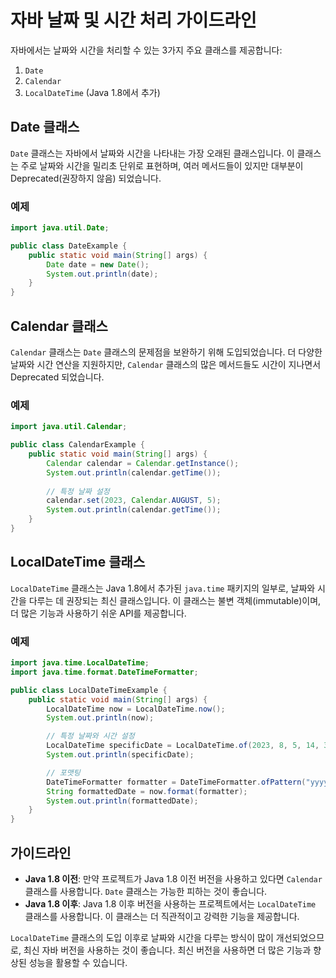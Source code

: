 
# 자바 날짜 및 시간 처리 가이드라인

자바에서는 날짜와 시간을 처리할 수 있는 3가지 주요 클래스를 제공합니다:

1. `Date`
2. `Calendar`
3. `LocalDateTime` (Java 1.8에서 추가)

## Date 클래스

`Date` 클래스는 자바에서 날짜와 시간을 나타내는 가장 오래된 클래스입니다. 이 클래스는 주로 날짜와 시간을 밀리초 단위로 표현하며, 여러 메서드들이 있지만 대부분이 Deprecated(권장하지 않음) 되었습니다.

### 예제
```java
import java.util.Date;

public class DateExample {
    public static void main(String[] args) {
        Date date = new Date();
        System.out.println(date);
    }
}
```

## Calendar 클래스

`Calendar` 클래스는 `Date` 클래스의 문제점을 보완하기 위해 도입되었습니다. 더 다양한 날짜와 시간 연산을 지원하지만, `Calendar` 클래스의 많은 메서드들도 시간이 지나면서 Deprecated 되었습니다. 

### 예제
```java
import java.util.Calendar;

public class CalendarExample {
    public static void main(String[] args) {
        Calendar calendar = Calendar.getInstance();
        System.out.println(calendar.getTime());
        
        // 특정 날짜 설정
        calendar.set(2023, Calendar.AUGUST, 5);
        System.out.println(calendar.getTime());
    }
}
```

## LocalDateTime 클래스

`LocalDateTime` 클래스는 Java 1.8에서 추가된 `java.time` 패키지의 일부로, 날짜와 시간을 다루는 데 권장되는 최신 클래스입니다. 이 클래스는 불변 객체(immutable)이며, 더 많은 기능과 사용하기 쉬운 API를 제공합니다.

### 예제
```java
import java.time.LocalDateTime;
import java.time.format.DateTimeFormatter;

public class LocalDateTimeExample {
    public static void main(String[] args) {
        LocalDateTime now = LocalDateTime.now();
        System.out.println(now);

        // 특정 날짜와 시간 설정
        LocalDateTime specificDate = LocalDateTime.of(2023, 8, 5, 14, 30);
        System.out.println(specificDate);

        // 포맷팅
        DateTimeFormatter formatter = DateTimeFormatter.ofPattern("yyyy-MM-dd HH:mm:ss");
        String formattedDate = now.format(formatter);
        System.out.println(formattedDate);
    }
}
```

## 가이드라인

- **Java 1.8 이전**: 만약 프로젝트가 Java 1.8 이전 버전을 사용하고 있다면 `Calendar` 클래스를 사용합니다. `Date` 클래스는 가능한 피하는 것이 좋습니다.
- **Java 1.8 이후**: Java 1.8 이후 버전을 사용하는 프로젝트에서는 `LocalDateTime` 클래스를 사용합니다. 이 클래스는 더 직관적이고 강력한 기능을 제공합니다.

`LocalDateTime` 클래스의 도입 이후로 날짜와 시간을 다루는 방식이 많이 개선되었으므로, 최신 자바 버전을 사용하는 것이 좋습니다. 최신 버전을 사용하면 더 많은 기능과 향상된 성능을 활용할 수 있습니다.
